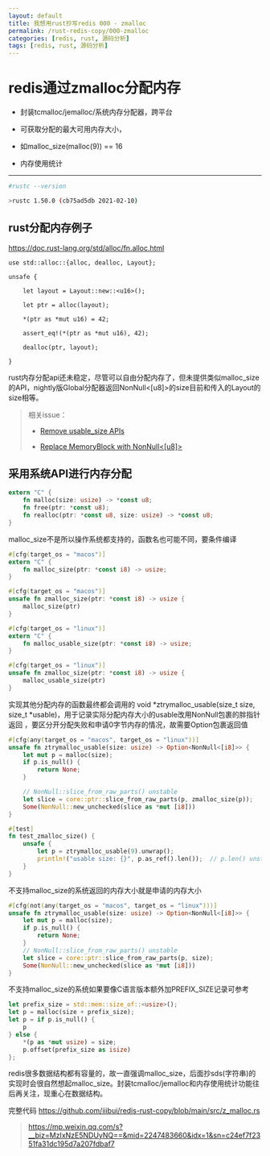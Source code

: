 ```yaml
---
layout: default
title: 我想用rust抄写redis 000 - zmalloc
permalink: /rust-redis-copy/000-zmalloc
categories: [redis, rust, 源码分析]
tags: [redis, rust, 源码分析]
---
```


# redis通过zmalloc分配内存

  - 封装tcmalloc/jemalloc/系统内存分配器，跨平台

  - 可获取分配的最大可用内存大小，

  - 如malloc_size(malloc(9)) == 16

  - 内存使用统计

---------------------------------------------

```sh
#rustc --version

>rustc 1.50.0 (cb75ad5db 2021-02-10)
```

## rust分配内存例子

<https://doc.rust-lang.org/std/alloc/fn.alloc.html>

```
use std::alloc::{alloc, dealloc, Layout}; 

unsafe {

    let layout = Layout::new::<u16>();

    let ptr = alloc(layout);

    *(ptr as *mut u16) = 42;

    assert_eq!(*(ptr as *mut u16), 42); 

    dealloc(ptr, layout); 

}
```

rust内存分配api还未稳定，尽管可以自由分配内存了，但未提供类似malloc_size的API，nightly版Global分配器返回NonNull<[u8]>的size目前和传入的Layout的size相等。

> 相关issue：
>
> - [Remove usable_size APIs](https://github.com/rust-lang/wg-allocators/issues/17)
>
> - [Replace MemoryBlock with NonNull<[u8]>](https://github.com/rust-lang/wg-allocators/issues/61)

## 采用系统API进行内存分配

```rust
extern "C" {
    fn malloc(size: usize) -> *const u8;
    fn free(ptr: *const u8);
    fn realloc(ptr: *const u8, size: usize) -> *const u8;
}
```

malloc_size不是所以操作系统都支持的，函数名也可能不同，要条件编译

```rust
#[cfg(target_os = "macos")]
extern "C" {
    fn malloc_size(ptr: *const i8) -> usize;
}

#[cfg(target_os = "macos")]
unsafe fn zmalloc_size(ptr: *const i8) -> usize {
    malloc_size(ptr)
}

#[cfg(target_os = "linux")]
extern "C" {
    fn malloc_usable_size(ptr: *const i8) -> usize;
}

#[cfg(target_os = "linux")]
unsafe fn zmalloc_size(ptr: *const i8) -> usize {
    malloc_usable_size(ptr)
}
```

实现其他分配内存的函数最终都会调用的 void *ztrymalloc_usable(size_t size, size_t *usable)，用于记录实际分配内存大小的usable改用NonNull包裹的胖指针返回 ，要区分开分配失败和申请0字节内存的情况，故需要Option包裹返回值

```rust
#[cfg(any(target_os = "macos", target_os = "linux"))]
unsafe fn ztrymalloc_usable(size: usize) -> Option<NonNull<[i8]>> {
    let mut p = malloc(size);
    if p.is_null() {
        return None;
    }

    // NonNull::slice_from_raw_parts() unstable
    let slice = core::ptr::slice_from_raw_parts(p, zmalloc_size(p));
    Some(NonNull::new_unchecked(slice as *mut [i8]))
}

#[test]
fn test_zmalloc_size() {
    unsafe {
        let p = ztrymalloc_usable(9).unwrap();
        println!("usable size: {}", p.as_ref().len());  // p.len() unstable
    }
}
```

不支持malloc_size的系统返回的内存大小就是申请的内存大小

```rust
#[cfg(not(any(target_os = "macos", target_os = "linux")))]
unsafe fn ztrymalloc_usable(size: usize) -> Option<NonNull<[i8]>> {
    let mut p = malloc(size);
    if p.is_null() {
        return None;
    }
    // NonNull::slice_from_raw_parts() unstable
    let slice = core::ptr::slice_from_raw_parts(p, size);
    Some(NonNull::new_unchecked(slice as *mut [i8]))
}
```

不支持malloc_size的系统如果要像C语言版本额外加PREFIX_SIZE记录可参考

```rust
let prefix_size = std::mem::size_of::<usize>();
let p = malloc(size + prefix_size);
let p = if p.is_null() {
    p
} else {
    *(p as *mut usize) = size;
    p.offset(prefix_size as isize)
};
```

redis很多数据结构都有容量的，故一直强调malloc_size，后面抄sds(字符串)的实现时会很自然想起malloc_size。封装tcmalloc/jemalloc和内存使用统计功能往后再关注，现重心在数据结构。

完整代码 <https://github.com/iiibui/redis-rust-copy/blob/main/src/z_malloc.rs>

> https://mp.weixin.qq.com/s?__biz=MzIxNzE5NDUyNQ==&mid=2247483660&idx=1&sn=c24ef7f2351fa31dc195d7a207fdbaf7